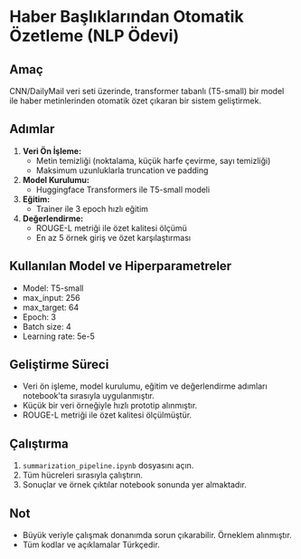 # Haber Başlıklarından Otomatik Özetleme (NLP Ödevi)

## Amaç
CNN/DailyMail veri seti üzerinde, transformer tabanlı (T5-small) bir model ile haber metinlerinden otomatik özet çıkaran bir sistem geliştirmek.

## Adımlar
1. **Veri Ön İşleme:**
   - Metin temizliği (noktalama, küçük harfe çevirme, sayı temizliği)
   - Maksimum uzunluklarla truncation ve padding
2. **Model Kurulumu:**
   - Huggingface Transformers ile T5-small modeli
3. **Eğitim:**
   - Trainer ile 3 epoch hızlı eğitim
4. **Değerlendirme:**
   - ROUGE-L metriği ile özet kalitesi ölçümü
   - En az 5 örnek giriş ve özet karşılaştırması

## Kullanılan Model ve Hiperparametreler
- Model: T5-small
- max_input: 256
- max_target: 64
- Epoch: 3
- Batch size: 4
- Learning rate: 5e-5

## Geliştirme Süreci
- Veri ön işleme, model kurulumu, eğitim ve değerlendirme adımları notebook'ta sırasıyla uygulanmıştır.
- Küçük bir veri örneğiyle hızlı prototip alınmıştır.
- ROUGE-L metriği ile özet kalitesi ölçülmüştür.

## Çalıştırma
1. `summarization_pipeline.ipynb` dosyasını açın.
2. Tüm hücreleri sırasıyla çalıştırın.
3. Sonuçlar ve örnek çıktılar notebook sonunda yer almaktadır.

## Not
- Büyük veriyle çalışmak donanımda sorun çıkarabilir. Örneklem alınmıştır.
- Tüm kodlar ve açıklamalar Türkçedir. 